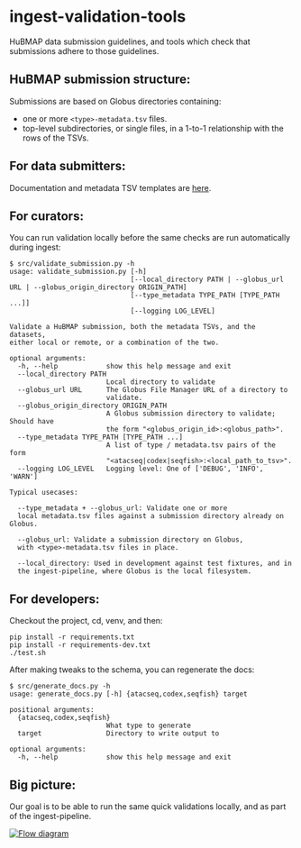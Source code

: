 # ingest-validation-tools
HuBMAP data submission guidelines,
and tools which check that submissions adhere to those guidelines.

## HuBMAP submission structure:

Submissions are based on Globus directories containing:
- one or more `<type>-metadata.tsv` files.
- top-level subdirectories, or single files, in a 1-to-1 relationship with the rows of the TSVs.

## For data submitters:

Documentation and metadata TSV templates are [here](docs).

## For curators:

You can run validation locally before the same checks are run automatically during ingest:
```
$ src/validate_submission.py -h
usage: validate_submission.py [-h]
                              [--local_directory PATH | --globus_url URL | --globus_origin_directory ORIGIN_PATH]
                              [--type_metadata TYPE_PATH [TYPE_PATH ...]]
                              [--logging LOG_LEVEL]

Validate a HuBMAP submission, both the metadata TSVs, and the datasets,
either local or remote, or a combination of the two.

optional arguments:
  -h, --help            show this help message and exit
  --local_directory PATH
                        Local directory to validate
  --globus_url URL      The Globus File Manager URL of a directory to
                        validate.
  --globus_origin_directory ORIGIN_PATH
                        A Globus submission directory to validate; Should have
                        the form "<globus_origin_id>:<globus_path>".
  --type_metadata TYPE_PATH [TYPE_PATH ...]
                        A list of type / metadata.tsv pairs of the form
                        "<atacseq|codex|seqfish>:<local_path_to_tsv>".
  --logging LOG_LEVEL   Logging level: One of ['DEBUG', 'INFO', 'WARN']

Typical usecases:

  --type_metadata + --globus_url: Validate one or more
  local metadata.tsv files against a submission directory already on Globus.

  --globus_url: Validate a submission directory on Globus,
  with <type>-metadata.tsv files in place.

  --local_directory: Used in development against test fixtures, and in
  the ingest-pipeline, where Globus is the local filesystem.
```

## For developers:

Checkout the project, cd, venv, and then:
```
pip install -r requirements.txt
pip install -r requirements-dev.txt
./test.sh
```

After making tweaks to the schema, you can regenerate the docs:

```
$ src/generate_docs.py -h
usage: generate_docs.py [-h] {atacseq,codex,seqfish} target

positional arguments:
  {atacseq,codex,seqfish}
                        What type to generate
  target                Directory to write output to

optional arguments:
  -h, --help            show this help message and exit
```

## Big picture:

Our goal is to be able to run the same quick validations locally, and as part of the ingest-pipeline.

[![Flow diagram](https://docs.google.com/drawings/d/e/2PACX-1vQ7_q4K-JmAjGSMyA4Q5-3094B26fD4opW3s3jzbLHvXp4IsoEpt7fwXHYvW7ZQhQKSSTPF7zc5VoEI/pub?w=775&h=704)](https://docs.google.com/drawings/d/1A5irNDqfnyH8zzDiB6Vs0_WwUWByl7XJyjd2x82DlXk/edit)
